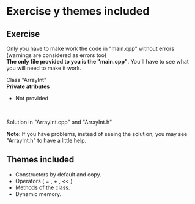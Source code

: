 # Exercise y themes included

## Exercise
Only you have to make work the code in "main.cpp" without errors (warnings are considered as errors too)<br>
__The only file provided to you is the "main.cpp"__. You'll have to see what you will need to make it work.
<br>

Class "ArrayInt" <br>
__Private atributes__<br>
- Not provided
<br>

Solution in "ArrayInt.cpp" and "ArrayInt.h"


__Note__: If you have problems, instead of seeing the solution, you may see "ArrayInt.h" to have a little help.

## Themes included

- Constructors by default and copy.
- Operators ( = , + , << )
- Methods of the class.
- Dynamic memory.
